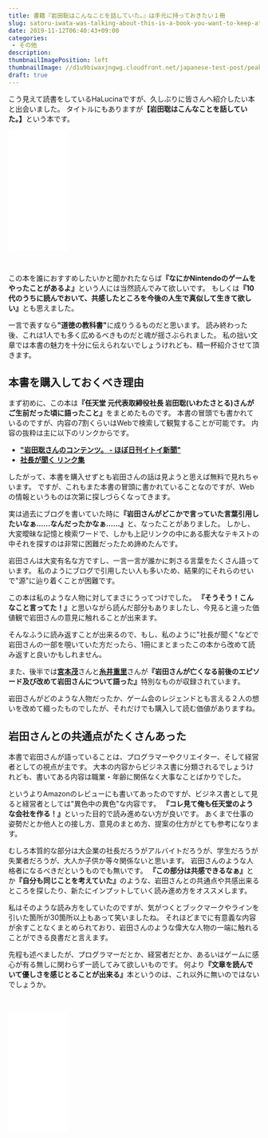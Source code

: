 ```yaml
---
title: 書籍『岩田聡はこんなことを話していた。』は手元に持っておきたい１冊
slug: satoru-iwata-was-talking-about-this-is-a-book-you-want-to-keep-at-hand
date: 2019-11-12T06:40:43+09:00
categories: 
 - その他
description: 
thumbnailImagePosition: left
thumbnailImage: //d1u9biwaxjngwg.cloudfront.net/japanese-test-post/peak-140.jpg
draft: true
---
```

<!--more-->

こう見えて読書をしているHaLucinaですが、久しぶりに皆さんへ紹介したい本と出会いました。
タイトルにもありますが<strong>【岩田聡はこんなことを話していた。】</strong>という本です。
&nbsp;

<iframe style="width:120px;height:240px;" marginwidth="0" marginheight="0" scrolling="no" frameborder="0" src="//rcm-fe.amazon-adsystem.com/e/cm?lt1=_blank&bc1=000000&IS2=1&bg1=FFFFFF&fc1=000000&lc1=0000FF&t=25haruhiro03-22&o=9&p=8&l=as4&m=amazon&f=ifr&ref=as_ss_li_til&asins=B07W3TQ4RB&linkId=f3ff44a665be6b761d2201aa8bb91425"></iframe>

&nbsp;

この本を誰におすすめしたいかと聞かれたならば<strong>『なにかNintendoのゲームをやったことがあるよ』</strong>という人には当然読んでみて欲しいです。
もしくは<strong>『10代のうちに読んでおいて、共感したところを今後の人生で真似して生きて欲しい』</strong>とも思えました。

一言で表すなら<strong>"道徳の教科書"</strong>に成りうるものだと思います。
読み終わった後、これは1人でも多く広めるべきものだと魂が揺さぶられました。
私の拙い文章では本書の魅力を十分に伝えられないでしょうけれども、精一杯紹介させて頂きます。

<h2>本書を購入しておくべき理由</h2>

まず初めに、この本は<strong>『任天堂 元代表取締役社長 岩田聡(いわたさとる)さんがご生前だった頃に語ったこと』</strong>をまとめたものです。
本書の冒頭でも書かれているのですが、内容の7割くらいはWebで検索して観覧することが可能です。
内容の抜粋は主に以下のリンクからです。

<ul>
<li><a href="https://www.1101.com/iwata20150711/"><strong>"岩田聡さんのコンテンツ。 - ほぼ日刊イトイ新聞"</strong></a></li>
<li><a href="https://www.nintendo.co.jp/corporate/links/index.html"><strong>社長が聞く リンク集</strong></a></li>
</ul>

したがって、本書を購入せずとも岩田さんの話は見ようと思えば無料で見れちゃいます。
ですが、これもまた本書の冒頭に書かれていることなのですが、Webの情報というものは次第に探しづらくなってきます。

実は過去にブログを書いていた時に<strong>『岩田さんがどこかで言っていた言葉引用したいなぁ……なんだったかなぁ……』</strong>と、なったことがありました。
しかし、大変曖昧な記憶と検索ワードで、しかも上記リンクの中にある膨大なテキストの中それを探すのは非常に困難だったため諦めたんです。

岩田さんは大変有名な方ですし、一言一言が誰かに刺さる言葉をたくさん語っています。
私のようにブログで引用したい人も多いため、結果的にそれらのせいで"源"に辿り着くことが困難です。

この本は私のような人物に対してまさにうってつけでした。
<strong>『そうそう！こんなこと言ってた！』</strong>と思いながら読んだ部分もありましたし、今見ると違った価値観で岩田さんの意見に触れることが出来ます。

そんなふうに読み返すことが出来るので、もし、私のように"社長が聞く"などで岩田さんの一部を覗いていた方だったら、1冊にまとまったこの本から改めて読み返すと良いかもしれません。

また、後半では<a href="https://ja.wikipedia.org/wiki/%E5%AE%AE%E6%9C%AC%E8%8C%82"><strong>宮本茂</strong></a>さんと<a href="https://ja.wikipedia.org/wiki/%E7%B3%B8%E4%BA%95%E9%87%8D%E9%87%8C"><strong>糸井重里</strong></a>さんが<strong>『岩田さんが亡くなる前後のエピソード及び改めて岩田さんについて語った』</strong>特別なものが収録されています。

岩田さんがどのような人物だったか、ゲーム会のレジェンドとも言える２人の想いを改めて綴ったものでしたが、それだけでも購入して読む価値がありますね。

<h2>岩田さんとの共通点がたくさんあった</h2>

本書で岩田さんが語っていることは、プログラマーやクリエイター、そして経営者としての視点が主です。
大本の内容からビジネス書に分類されるでしょうけれども、書いてある内容は職業・年齢に関係なく大事なことばかりでした。

というよりAmazonのレビューにも書いてあったのですが、ビジネス書として見ると経営者としては"異色中の異色"な内容です。
<strong>『コレ見て俺も任天堂のような会社を作る！』</strong>といった目的で読み進めない方が良いです。
あくまで仕事の姿勢だとか他人との接し方、意見のまとめ方、提案の仕方がとても参考になります。

むしろ本質的な部分は大企業の社長だろうがアルバイトだろうが、学生だろうが失業者だろうが、大人か子供か等々関係ないと思います。
岩田さんのような人格者になるべきだというものでも無いです。
<strong>『この部分は共感できるなぁ』</strong>とか<strong>『自分も同じことを考えていた』</strong>のような、岩田さんとの共通点や共感出来るところを探したり、新たにインプットしていく読み進め方をオススメします。

私はそのような読み方をしていたのですが、気がつくとブックマークやラインを引いた箇所が30箇所以上もあって笑いましたね。
それほどまでに有意義な内容が余すことなくまとめられており、岩田さんのような偉大な人物の一端に触れることができる良書だと言えます。

先程も述べましたが、プログラマーだとか、経営者だとか、あるいはゲームに感心が有る無しに関わらず一読してみて欲しいものです。
何より<strong>『文章を読んでいて優しさを感じとることが出来る』</strong>本というのは、これ以外に無いのではないでしょうか。

&nbsp;

<iframe style="width:120px;height:240px;" marginwidth="0" marginheight="0" scrolling="no" frameborder="0" src="//rcm-fe.amazon-adsystem.com/e/cm?lt1=_blank&bc1=000000&IS2=1&bg1=FFFFFF&fc1=000000&lc1=0000FF&t=25haruhiro03-22&o=9&p=8&l=as4&m=amazon&f=ifr&ref=as_ss_li_til&asins=B07W3TQ4RB&linkId=f3ff44a665be6b761d2201aa8bb91425"></iframe>
